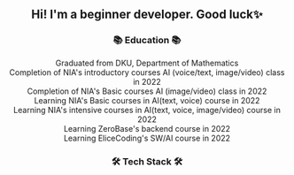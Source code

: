 <div align="center">
<h2>Hi! I'm a beginner developer. Good luck✨</h2>
<h3 align="center"><b>📚 Education 📚</b></h3>
Graduated from DKU, Department of Mathematics<br>
Completion of NIA's introductory courses AI (voice/text, image/video) class in 2022<br>
Completion of NIA's Basic courses AI (image/video) class in 2022<br>
Learning NIA's Basic courses in AI(text, voice) course in 2022<br>
Learning NIA's intensive courses in AI(text, voice, image/video) course in 2022<br>
Learning ZeroBase's backend course in 2022<br>
Learning EliceCoding's SW/AI course in 2022<br>

<h3 align="center"><b>🛠 Tech Stack 🛠</b></h3>


<p align="center">
</p>
</div>
